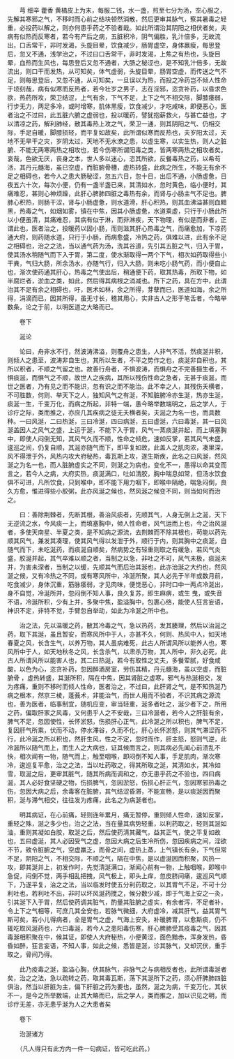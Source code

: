 <!-- { "loadSidebar": true } -->
　　芎 细辛 藿香 黄橘皮上为末，每服二钱，水一盏，煎至七分为汤，空心服之，先解其寒邪之气，不移时而心前之结块顿然消散，然后更审其脉气，察其暑毒之轻重，必投药以解之，则亦何患乎药之不验者哉。如此所谓治其阴阳之相伏者矣，夫病有似热而反寒者，若今有产后之病，五脏积冷，阴气偏胜，乳汁倍多，无故流出，口舌常干，非时发渴，头旋目晕，饮食减少，肠胃虚空，身体羸瘦，每思登后，忽又不通，浅学治之，不过曰口舌常干，非时发渴，上焦之有热也，头旋目晕，血热而生风也，每思登后又忽不通者，大肠之秘涩也，是不知乳汁倍多，无故流出，则口干而发热，从可知矣，体气虚弱，头旋目晕，肠胃空虚，而传送之气不足，则每思登后，又忽不通，从可知矣，一旦误以为热，而投之冷药岂不倾人性命于顷刻哉，病有似寒而反热者，若今壮岁之男子，志在淫邪，恣贪补药，以昏求色欲，热药所攻，荣卫结涩，上气有余，下气不足，上下之气不相交际，脚膝痿弱，行步无力，两足多冷，或时增寒，肌体黑瘦，饮食减少，才吃咸味，即便恶心，医者治之不过曰，此五脏六腑之虚弱也，投以暖药，譬犹抱薪救火，与甚亡益也，才以清凉之药，解利肺经，散其毒热上攻之气，荣卫一通，则其阴阳之气、仍相交际，手足自暖，脚膝损轻，而平复如故矣，此所谓似寒而反热也，夫岁阳太过，天地不无旱干之灾，岁阴太过，天地不无水潦之患，以虚生寒，以实生热，则人之脏腑、不能无两寒两热之相攻也，若今伤寒所谓阳毒之类，皆两寒两热之相攻者矣。哀哉，色欲无厌，丧身之本，世人多以迷心，恣其所欲，反餐毒热之药，以希苟活，其丹元髓海，虽已空虚，而脏腑骨槽，虚热转盛，此病之所生，不能无有余不足之相碍也，若今人之患大肠秘涩，忽五六日，忽十日，出后不通，小肠虚惫，日夜五六十次，每次小便，仍有一盏半盏已来，其清如水，忽时黄色，临小便时，其痛难忍，甚则心神烦躁，此肝心脾肺四脏之毒热有余，而肾与小肠主气不足也。脾肺心积热，则肠干涩，肾与小肠虚惫，则水道滑，肝心积热，则其血沸溢甚则血黯黑，热毒之气，如烟如雾，镇在中焦，因其小肠虚惫，水道乘虚，只行于小肠此所以小便虽清，其痛难忍，其病有似于淋，而非淋疾，天下物理，有似是而非者，正谓此也，医者治之，投暖药以固小肠，而则滋其肝心热毒之气，而痛愈加，下凉药通大府，则药随水道，只行于小肠，而病愈盛，冷热之药，俱难以进，此有余不足之相碍也，治之之法，当以通气药为汤，洗其谷道，先引其五脏之气，归入于胃，使其汤水稍随气而下入于胃，第二度，使水渐取得一两个下气，相次如药取得些小干粪，气归大肠，所余汤水，亦随气行，归入大肠，则未吃小肠气药，而小便自止也，渐次使药通其肝心，热毒之气使出后，稍通便下药，取其热毒，所取下物，如半腐烂者，淤血之类，如此，然后得其病根之消减也。所下之药，具在方中，此谓治其不足有余之相碍也，吁，医术如林，余之所得，芽孽而已，医道如海，余之所得，涓滴而已，因其所得，虽无寸长，稽其用心，实非古人之形于笔舌者，今略举数条，论之于前，以明医道之大略而已。

　　卷下

　　涎论

　　论曰，舟非水不行，然波涛沸溢，则覆舟之患生，人非气不活，然痰涎并积，则倾人之患至，波涛非自生也，其所以生者，不平之势作之也，痰涎非自积也，其所以积者，不顺之气留之也。故善行舟者，不惧波涛，而惧舟之不完善摄生者，不惧痰涎，而惧气之不顺，故世人之疾病，其所以残伤性命之急者，无甚于痰涎，而世之医者，乃有见之而不能识，忽有识之而不能治。此不幸之人，其残伤夭横者，不可胜数，何则、举天下之人，独知风气之有涎，不知脏腑冷亦生涎，热亦生涎，痰涎一生，千变万化，而病之所起，非特一端，愚今略举数端明之，后之学人，于诊疗之际，类而推之，亦庶几其疾病之徒无夭横者矣，夫涎之为名一也，而具数种。一曰风涎，二曰热涎，三曰冷涎，四曰病涎，五曰虚涎，六曰毒涎，其一曰风涎盖因人之风气之盛，上运于涎，不能下入于胃，风气一蒸痰涎并起，而上填塞胸中，即使人闷倒无知，其风气久而不顺，性命之倾危，速如反掌，若其风气未盛，逡巡之间，仍复自顺，其涎亦随气而下，即平复如故，此盖人之肌肉浓，凑里深，风不得泄于外，风热内攻大府秘热，毒瓦斯上攻，遂生斯疾，此名之曰风涎，然风涎之为名一也，而人脏腑虚实之不同，则涎之为病也，变化不一，愚得以命其变而言之，若今人之病，大府实热，痰涎满口，吐如清胶，胸中喘息如常，但汤水饮食俱不可进，凡所饮食，只到喉中，即不能下用力咽下，即喉中隔绝，喘急闷倒，良久方愈，惟进得些小胶粥，此亦风涎之候也，然风涎之候变不同，则当如何而治之。

　　曰：善除荆棘者，先断其根，善治风痰者，先顺其气，人身无倒上之涎，天下无逆流之水，今风痰一上，而填塞胸中，倾人性命者，风气运而上也，今之治风涎者，多使天南星、半夏之类，是不知病之源流，去荆棘而不除其根也，苟能以药先顺其风气，兼发其凑理，使其风气得以发泄于外，顺行于内，则其胸中之痰涎，自随气而下，未吃涎药，而痰涎自顺矣，然病势之有轻重则取之有缓急，若风气炎盛，胶涎并起，其气卒难以顺之者，当制之以急，非吐之不可，风气未极，痰涎未并，为害未深者，当制之以缓，先顺其气而后治其涎也，此亦治涎之大约也，然风涎之候，又有冷热之不同，或有寒风所中，冷涎所聚，其人必先于半年或数月前，吃食减少，身体沉重，筋脉痿弱，才见肉味，便觉恶心，非时口中一两点冷涎出，身不自觉，冷涎所并，忽闷倒不知人事，良久复苏，即生麻痹，或生 曳，或失音不语，冷涎所积，少有上并，多聚中焦，盈溢胸中，包裹心络，能使人狂言妄语，神识不定，非特不觉，手臂忽自举动，如此为冷涎之所中也。

　　治之法，先以温暖之药，散其冷毒之气，急以热药，发其腠理，然后以治涎之药，取下其涎，虽且暂安，而寒风所中于人，亦甚不久，何则、热风中人，如天地春夏之风，长含生气，以养万物，其人虽病难死，此古人所谓风所以能养人也，寒风所中于人，如天地秋冬之风，长含杀气，以肃杀万物，其人所中，非久必死，此古人所谓风所以能害人也，其二曰热涎，若今有取性之丈夫，多餐荤腻，好食咸酸，以色为心，恣贪补药，忽因醉酒房室，劳伤其精，丹元髓海，虽以空虚，而脏腑骨 ，虚热转盛，其涎所积，隔在中焦，因其肾脏之虚寒，邪气与热涎相交，发为疼痛，重则不移时而倾人性命，医者治之，不过曰，此肝肾之气，是不知热涎乃病之根本，然京三棱，蓬莪术，非能治气，而世人用而不验者，不识其病之源流也，善为医者，临事制宜，随机应变，审当轻重，涎多者吐之，涎少者下之，所用之药，偏取肝家之风毒，又何患乎人之不安哉，三曰冷涎者，若今人之肝脏有余，脾气不足，忽因使性，长怀淤怒，伤损肝心正气，此冷涎之所以积也，脾气不足，复因肝气所乘，伏而不动，停水滞谷，久而不化，肝心长怀淤怒，则其气滞涩而不行，此冷涎之所以积也，然肝生风，性之不定，忽时而作，肝主怒，怒则气逆，此冷涎所以随气而上，而生人之大病也，证其候而言之，则其病必先闻心前溃乱不快，相次闻有一物，随气而上，触至咽喉，即闷倒不知人事，手足肌肉，渐次寒冷，逡巡复平愈，治之之法，当以吐药取之，得其所取之涎，其清如水，其冷如雪，取涎之后，更审其脏气，随其所病而调和之，亦无患乎药之不验也，四曰病涎，其人必好食坚硬之物，伤损脾气，忽因淤怒，伤损心肝正气，忽因寒邪热毒之伤，忽因大病之后，余毒客在脏腑，其气结涩昏滞，不能宣畅，是以痰涎因而聚积，涎与滞气相交，往往发为疼痛，此名之为病涎者也。

　　明其病证，在心前痛，轻则连年累月，痛无暂停，重则倾人性命，速如反掌，重轻之殊，涎之多少也，治之之法，当在量其病势轻重，以利药取之，轻则其涎如油，重则其凝如白胶，取涎之后，然后使药清其藏气，益其正气，使之平复如故也，五曰虚涎，其人必因受气之虚，忽因大病之后生冷所伤，忽因疾病之间，淫欲不节，致令脏腑之气，空虚羸乏，而骨之间，虚热上蒸，上气镇长有余，下气但常不足，阴阳之气，不相交际，不顺之气，隔在中焦，是以虚涎因而积聚，风热一攻，即其涎并上，初发作时，先觉清涎满口，渐闻心前有一物，上触咽喉，即喉中急促，闷倒不觉，两手相乱把拽，风气极上，即头上痒，忽皮脐间痛，逡巡风气顺下，乃遂平复，治之之法，当以临发时使五分利药取之，以其胃气不足，不可十分利吐也，若利吐不出，非时以坏风涎药搅之，候分数少减，即于气海上安之一灸，引其涎下入于胃，然后使药调其脏气，酌量其脏腑之虚实，有余者泻，不足者补，令上下之气相等，可庶几其全安也，若脉气微细，大府虚冷，减其肝气，益其胃气斯可矣，若小儿得病者，全是胃气之虚，气海上安灸，补暖脾胃，以愈斯痰，仍不辄吃取风涎药也，六曰毒涎，若今人之患阳毒伤寒，肝心脾肺受其疫毒之气，因其毒涎相积聚在中，候其证，即使人大府秘热，小便黄涩，面色黯赤，浑身发热，昏昏如醉，狂言妄语，不知人事，如此之候，悉皆是涎，诊其脉气，又却沉伏，重手取之，骨间乃得。

　　此乃疫毒之涎，盈溢心胸，伏其脉气，非脉气之与病相反者也，此所谓毒涎者矣，治之之法，急以疏转之药，取其毒瓦斯，荡下其涎所下之药，须心肝脾肺四脏俱治，然当以肝脏为主，偏下肝脏之药为要也，虽然，涎之为病，千变万化，其状不一，是今之所举数端，止其大略而已，后之学人，类而推之，加以识见之明，而诊疗无差，亦无患乎涎为人之大患者矣

　　卷下

　　治涎诸方

　　（凡人得只有此方内一件一句病证，皆可吃此药。）

